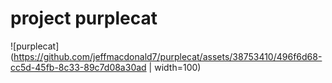 # project purplecat
 
![purplecat](https://github.com/jeffmacdonald7/purplecat/assets/38753410/496f6d68-cc5d-45fb-8c33-89c7d08a30ad | width=100)
